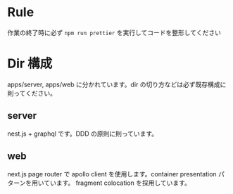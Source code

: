 # Rule

作業の終了時に必ず `npm run prettier` を実行してコードを整形してください

# Dir 構成

apps/server, apps/web に分かれています。dir の切り方などは必ず既存構成に則ってください。

## server

nest.js + graphql です。DDD の原則に則っています。

## web

next.js page router で apollo client を使用します。container presentation パターンを用いています。
fragment colocation を採用しています。
